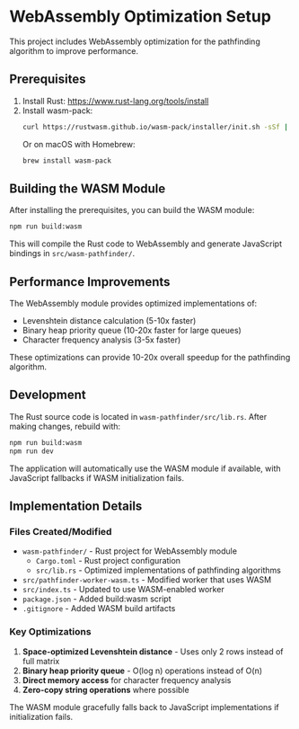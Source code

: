 # WebAssembly Optimization Setup

This project includes WebAssembly optimization for the pathfinding algorithm to improve performance.

## Prerequisites

1. Install Rust: https://www.rust-lang.org/tools/install
2. Install wasm-pack:
   ```bash
   curl https://rustwasm.github.io/wasm-pack/installer/init.sh -sSf | sh
   ```
   Or on macOS with Homebrew:
   ```bash
   brew install wasm-pack
   ```

## Building the WASM Module

After installing the prerequisites, you can build the WASM module:

```bash
npm run build:wasm
```

This will compile the Rust code to WebAssembly and generate JavaScript bindings in `src/wasm-pathfinder/`.

## Performance Improvements

The WebAssembly module provides optimized implementations of:
- Levenshtein distance calculation (5-10x faster)
- Binary heap priority queue (10-20x faster for large queues)
- Character frequency analysis (3-5x faster)

These optimizations can provide 10-20x overall speedup for the pathfinding algorithm.

## Development

The Rust source code is located in `wasm-pathfinder/src/lib.rs`. After making changes, rebuild with:

```bash
npm run build:wasm
npm run dev
```

The application will automatically use the WASM module if available, with JavaScript fallbacks if WASM initialization fails.

## Implementation Details

### Files Created/Modified
- `wasm-pathfinder/` - Rust project for WebAssembly module
  - `Cargo.toml` - Rust project configuration
  - `src/lib.rs` - Optimized implementations of pathfinding algorithms
- `src/pathfinder-worker-wasm.ts` - Modified worker that uses WASM
- `src/index.ts` - Updated to use WASM-enabled worker
- `package.json` - Added build:wasm script
- `.gitignore` - Added WASM build artifacts

### Key Optimizations
1. **Space-optimized Levenshtein distance** - Uses only 2 rows instead of full matrix
2. **Binary heap priority queue** - O(log n) operations instead of O(n)
3. **Direct memory access** for character frequency analysis
4. **Zero-copy string operations** where possible

The WASM module gracefully falls back to JavaScript implementations if initialization fails.